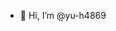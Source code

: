 - 👋 Hi, I’m @yu-h4869


<!---
yu-h4869/yu-h4869 is a ✨ special ✨ repository because its `README.md` (this file) appears on your GitHub profile.
You can click the Preview link to take a look at your changes.
--->
